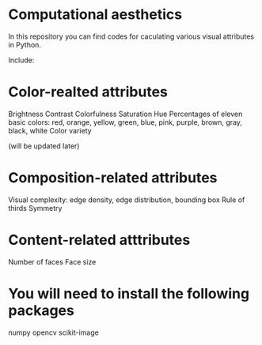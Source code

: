 # Computational aesthetics

In this repository you can find codes for caculating various visual attributes in Python.

Include:

# Color-realted attributes
Brightness
Contrast
Colorfulness
Saturation
Hue
Percentages of eleven basic colors: red, orange, yellow, green, blue, pink, purple, brown, gray, black, white 
Color variety

(will be updated later)
# Composition-related attributes
Visual complexity: edge density, edge distribution, bounding box
Rule of thirds
Symmetry

# Content-related atttributes
Number of faces
Face size

# You will need to install the following packages
numpy
opencv
scikit-image
